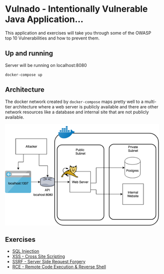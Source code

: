 # Vulnado - Intentionally Vulnerable Java Application...

This application and exercises will take you through some of the OWASP top 10 Vulnerabilities and how to prevent them.

## Up and running

Server will be running on localhost:8080

```
docker-compose up
```

## Architecture

The docker network created by `docker-compose` maps pretty well to a multi-tier architecture where a web server is publicly available and there are other network resources like a database and internal site that are not publicly available.

![](exercises/assets/arch.png)

## Exercises

* [SQL Injection](exercises/01-sql-injection.md)
* [XSS - Cross Site Scripting](exercises/02-xss.md)
* [SSRF - Server Side Request Forgery](exercises/03-ssrf.md)
* [RCE - Remote Code Execution & Reverse Shell](exercises/04-rce-reverse-shell.md)
